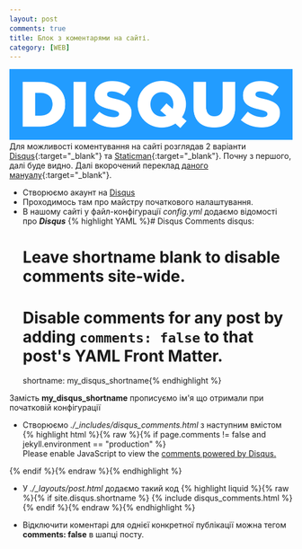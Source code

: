 ```yaml
---
layout: post
comments: true
title: Блок з коментарями на сайті.
category: [WEB]
---
```

![disqus logo](/media/disqus.svg?style=head)  
Для можливості коментування на сайті розглядав 2 варіанти [Disqus](https://disqus.com/ "Disqus"){:target="_blank"} та [Staticman](https://staticman.net/ "Staticman"){:target="_blank"}. <!--more-->Почну з першого, далі буде видно. Далі вкорочений переклад [даного мануалу](https://desiredpersona.com/disqus-comments-jekyll/ "disqus-comments"){:target="_blank"}.
- Створюємо акаунт на <a href="https://disqus.com/" target="_blank" >Disqus</a>
- Проходимось там про майстру початкового налаштування.
- В нашому сайті у файл-конфігурації *config.yml* додаємо відомості про ***Disqus***
    {% highlight YAML %}# Disqus Comments
disqus:
  # Leave shortname blank to disable comments site-wide.
  # Disable comments for any post by adding `comments: false` to that post's YAML Front Matter.
  shortname: my_disqus_shortname{% endhighlight %}

Замість **my_disqus_shortname** прописуємо ім'я що отримали при початковій конфігурації
- Створюємо *./_includes/disqus_comments.html* з наступним вмістом
    {% highlight html %}{% raw %}{% if page.comments != false and jekyll.environment == "production" %}
  <div id="disqus_thread"></div>
  <script>
    var disqus_config = function () {
      this.page.url = '{{ page.url | absolute_url }}';
      this.page.identifier = '{{ page.url | absolute_url }}';
    };
    (function() {
      var d = document, s = d.createElement('script');
      s.src = 'https://{{ site.disqus.shortname }}.disqus.com/embed.js';
      s.setAttribute('data-timestamp', +new Date());
      (d.head || d.body).appendChild(s);
    })();
  </script>
  <noscript>Please enable JavaScript to view the <a href="https://disqus.com/?ref_noscript" rel="nofollow">comments powered by Disqus.</a></noscript>
{% endif %}{% endraw %}{% endhighlight %}

- У *./_layouts/post.html* додаємо такий код
  {% highlight liquid %}{% raw %}{% if site.disqus.shortname %}
  {% include disqus_comments.html %}
{% endif %}{% endraw %}{% endhighlight %}

- Відключити коментарі для однієї конкретної публікації можна тегом **comments: false** в шапці посту.

